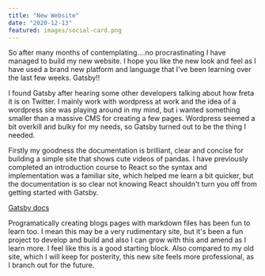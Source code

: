 ```yaml
---
title: "New Website"
date: "2020-12-13"
featured: images/social-card.png
---
```


So after many months of contemplating....no procrastinating I have managed to build my new website. I hope you like the new look and feel as I have used a brand new platform and language that I've been learning over the last few weeks. Gatsby!!

I found Gatsby after hearing some other developers talking about how freta it is on Twitter. I mainly work with wordpress at work and the idea of a wordpress site was playing around in my mind, but i wanted something smaller than a massive CMS for creating a few pages. Wordpress seemed a bit overkill and bulky for my needs, so Gatsby turned out to be the thing I needed.

Firstly my goodness the documentation is brilliant, clear and concise for building a simple site that shows cute videos of pandas. I have previously completed an introduction course to React so the syntax and implementation was a familiar site, which helped me learn a bit quicker, but the documentation is so clear not knowing React shouldn't turn you off from getting started with Gatsby.

[Gatsby docs](https://www.gatsbyjs.com/docs/)

Programatically creating blogs pages with markdown files has been fun to learn too. I mean this may be a very rudimentary site, but it's been a fun project to develop and build and also I can grow with this and amend as I learn more. I feel like this is a good starting block. Also compared to my old site, which I will keep for posterity, this new site feels more professional, as I branch out for the future.

